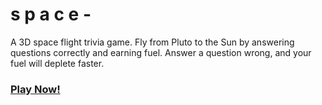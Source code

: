 # s p a c e - 
A 3D space flight trivia game. Fly from Pluto to the Sun by answering questions correctly and earning fuel. Answer a question wrong, and your fuel will deplete faster.
### <a href="http://greghare.github.io/space/">Play Now!</a>
